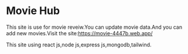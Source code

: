 # Movie Hub

This site is use for movie reveiw.You can update movie data.And you can add new movies.Visit the site:https://movie-4447b.web.app/

This site using react js,node js,express js,mongodb,tailwind.
